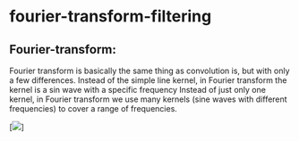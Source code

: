 # fourier-transform-filtering
## Fourier-transform:

Fourier transform is basically the same thing as convolution is, but with only a few differences.
Instead of the simple line kernel, in Fourier transform the kernel is a sin wave with a specific frequency
Instead of just only one kernel, in Fourier transform we use many kernels (sine waves with different frequencies) to cover a range of frequencies.

[<img src="https://miro.medium.com/max/4732/1*4vLPVnMgHcGILkBDuXJBiQ.png">]

